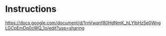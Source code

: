 # Instructions  
https://docs.google.com/document/d/1rnVwqnf80HdNmK_hLYlbHz5e0WngLGCpEmDq0cWQ_1o/edit?usp=sharing
